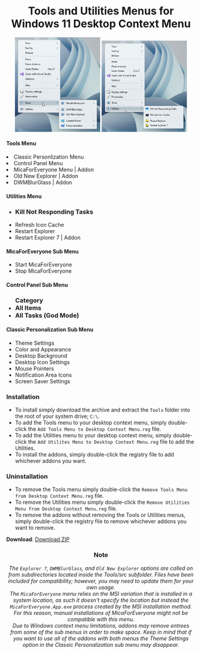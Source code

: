 <h1 align="center" id="tools-menu-for-windows-11-desktop-context-menu">Tools and Utilities Menus for Windows 11 Desktop Context Menu</h1>
<div align="center"><img width="45%" src="Previews/c25EEQZmeQ.png" /> <img width="45%" src="Previews/jgrycwDiQ8.png" /></div>
<h4 align="left" id="tools-menu">Tools Menu</h4>
<li align="left">Classic Personlization Menu</li>
<li align="left">Control Panel Menu</li>
<li align="left">MicaForEveryone Menu | Addon</li>
<li align="left">Old New Explorer | Addon</li>
<li align="left">DWMBlurGlass | Addon</li>
</ul>
<h4 align="left" id="utilities-menu">Utilities Menu</h4>
<ul align="left">
<li align="left"><h3 align="left" id="kill-not-responding-tasks-sub-menu">Kill Not Responding Tasks</li>
<li align="left">Refresh Icon Cache</li>
<li align="left">Restart Explorer</li>
<li align="left">Restart Explorer 7 | Addon</li>
</ul>
<h4 align="left" id="micaforeveryone-sub-menu">MicaForEveryone Sub Menu</h4>
<ul align="left">
<li align="left">Start MicaForEveryone</li>
<li align="left">Stop MicaForEveryone</li>
</ul>
<h4 align="left" id="control-panel-sub-menu">Control Panel Sub Menu</h4>
<ul align="left">
<h3 align="left" id="category-sub-menu">Category</li>
<li align="left">All Items</li>
<li align="left">All Tasks (God Mode)</li>
</ul>
<h4 align="left" id="classic-personnalization-sub-menu">Classic Personalization Sub Menu</h4>
<ul align="left">
<li align="left">Theme Settings</li>
<li align="left">Color and Appearance</li>
<li align="left">Desktop Background</li>
<li align="left">Desktop Icon Settings</li>
<li align="left">Mouse Pointers</li>
<li align="left">Notification Area Icons</li>
<li align="left">Screen Saver Settings</li>
</ul>
<h3 align="left" id="installation">Installation</h3>
<ul align="left">
<li align="left">To install simply download the archive and extract the <code>Tools</code> folder into the root of your system drive; <code>C:\</code>.</li>
<li align="left">To add the Tools menu to your desktop context menu, simply double-click the <code>Add Tools Menu to Desktop Context Menu.reg</code> file.</li>
<li align="left">To add the Utilities menu to your desktop context menu, simply double-click the <code>Add Utilites Menu to Desktop Context Menu.reg</code> file to add the Utilities.</li>
<li>To install the addons, simply double-click the registry file to add whichever addons you want.</li>
</ul>
<h3 align="left" id="uninstallation">Uninstallation</h3>
<ul align="left">
<li align="left">To remove the Tools menu simply double-click the <code>Remove Tools Menu from Desktop Context Menu.reg</code> file.</li>
<li align="left">To remove the Utilities menu simply double-click the <code>Remove Utilities Menu from Desktop Context Menu.reg</code> file.</li>
<li align="left">To remove the addons without removing the Tools or Utilities menus, simply double-click the registry file to remove whichever addons you want to remove.</li>
</ul>
<p align="left"><b>Download</b>: <a href="https://github.com/The-Back-Room/Tools-and-Utilities-Menus-for-Windows-11-Desktop-Context-Menu/archive/refs/heads/main.zip">Download ZIP</a></p>
<h3 align="center" id="tip">Note</h3>
<em><p align="center">The <code>Explorer 7</code>, <code>DWMBlurGlass</code>, and <code>Old New Explorer</code> options are called on from subdirectories located inside the Tools/src subfolder. Files have been included for compatibility; however, you may need to update them for your own usage.<br />
The <code>MicaForEveryone</code> menu relies on the MSI variation that is installed in a system location, as such it doesn't specify the location but instead the <code>MicaForEveryone.App.exe</code> process created by the MSI installation method. For this reason, manual installations of MicaForEveryone might not be compatible with this menu.<br />
Due to Windows context menu limitations, addons may remove entrees from some of the sub menus in order to make space. Keep in mind that if you want to use all of the addons with both menus the Theme Settings option in the Classic Personalization sub menu may disappear.</p></em>
